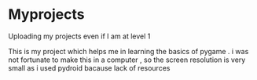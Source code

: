 # Myprojects
Uploading my projects even if I am at level 1

This is my project which helps me in
learning the basics of pygame .
i was not fortunate to make this in 
a computer , so the screen resolution is very 
small as i used pydroid bacause lack of 
resources
